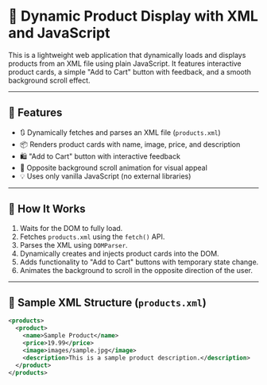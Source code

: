 # 🛒 Dynamic Product Display with XML and JavaScript

This is a lightweight web application that dynamically loads and displays products from an XML file using plain JavaScript. It features interactive product cards, a simple "Add to Cart" button with feedback, and a smooth background scroll effect.

---

## 📁 Features

- 🔃 Dynamically fetches and parses an XML file (`products.xml`)
- 📦 Renders product cards with name, image, price, and description
- 🛍 "Add to Cart" button with interactive feedback
- 🎨 Opposite background scroll animation for visual appeal
- 💡 Uses only vanilla JavaScript (no external libraries)

---

## 🚀 How It Works

1. Waits for the DOM to fully load.
2. Fetches `products.xml` using the `fetch()` API.
3. Parses the XML using `DOMParser`.
4. Dynamically creates and injects product cards into the DOM.
5. Adds functionality to "Add to Cart" buttons with temporary state change.
6. Animates the background to scroll in the opposite direction of the user.

---

## 🧩 Sample XML Structure (`products.xml`)

```xml
<products>
  <product>
    <name>Sample Product</name>
    <price>19.99</price>
    <image>images/sample.jpg</image>
    <description>This is a sample product description.</description>
  </product>
</products>
